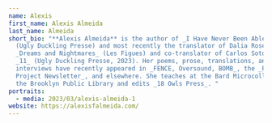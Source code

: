 ```yaml
---
name: Alexis
first_name: Alexis Almeida
last_name: Almeida
short_bio: "**Alexis Almeida** is the author of _I Have Never Been Able to Sing_
  (Ugly Duckling Presse) and most recently the translator of Dalia Rosetti's
  _Dreams and Nightmares_ (Les Figues) and co-translator of Carlos Soto Román's
  _11_ (Ugly Duckling Presse, 2023). Her poems, prose, translations, and
  interviews have recently appeared in _FENCE, Oversound, BOMB_, the _Poetry
  Project Newsletter_, and elsewhere. She teaches at the Bard Microcollege at
  the Brooklyn Public Library and edits _18 Owls Press_. "
portraits:
  - media: 2023/03/alexis-almeida-1
website: https://alexisfalmeida.com/
---
```

